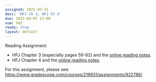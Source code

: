 ```yaml
---
assigned: 2021-03-31
desc: 'HFJ Ch 3, HFJ Ch 4'
due: 2021-04-07 23:00
num: h02
ready: true
layout: default
---
```


Reading Assignment:

* HFJ Chapter 3 (especially pages 59-62) and the [online reading notes](https://ucsb-cs156.github.io/hfj/HFJ_Chapter_3/).
* HFJ Chapter 4 and the [online reading notes](https://ucsb-cs156.github.io/hfj/HFJ_Chapter_3/).

For this assignment, please see: <https://www.gradescope.com/courses/219931/assignments/922786/>


